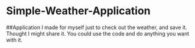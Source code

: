 # Simple-Weather-Application
##Application I made for myself just to check out the weather, and save it. Thought I might share it. You could use the code and do anything you want with it.
